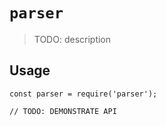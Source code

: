 # `parser`

> TODO: description

## Usage

```
const parser = require('parser');

// TODO: DEMONSTRATE API
```
